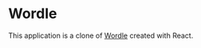 # Wordle

This application is a clone of [Wordle](https://www.nytimes.com/games/wordle/index.html) created with React.
